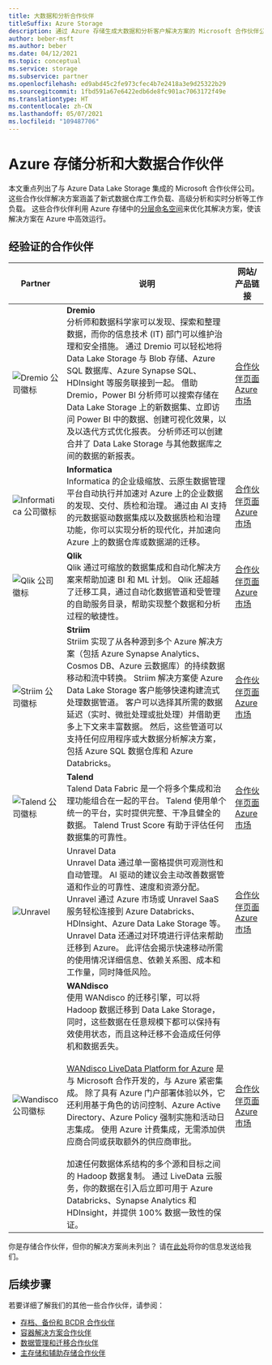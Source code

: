 ```yaml
---
title: 大数据和分析合作伙伴
titleSuffix: Azure Storage
description: 通过 Azure 存储生成大数据和分析客户解决方案的 Microsoft 合作伙伴公司列表
author: beber-msft
ms.author: beber
ms.date: 04/12/2021
ms.topic: conceptual
ms.service: storage
ms.subservice: partner
ms.openlocfilehash: ed9abd45c2fe973cfec4b7e2418a3e9d25322b29
ms.sourcegitcommit: 1fbd591a67e6422edb6de8fc901ac7063172f49e
ms.translationtype: HT
ms.contentlocale: zh-CN
ms.lasthandoff: 05/07/2021
ms.locfileid: "109487706"
---
```

# <a name="azure-storage-analytics-and-big-data-partners"></a>Azure 存储分析和大数据合作伙伴

本文重点列出了与 Azure Data Lake Storage 集成的 Microsoft 合作伙伴公司。 这些合作伙伴解决方案涵盖了新式数据仓库工作负载、高级分析和实时分析等工作负载。 这些合作伙伴利用 Azure 存储中的[分层命名空间](../../../blobs/data-lake-storage-namespace.md)来优化其解决方案，使该解决方案在 Azure 中高效运行。

## <a name="verified-partners"></a>经验证的合作伙伴

| Partner | 说明 | 网站/产品链接 |
| ------- | ----------- | -------------------- |
|![Dremio 公司徽标](./media/dremio-logo.jpg) |**Dremio**<br>分析师和数据科学家可以发现、探索和整理数据，而你的信息技术 (IT) 部门可以维护治理和安全措施。 通过 Dremio 可以轻松地将 Data Lake Storage 与 Blob 存储、Azure SQL 数据库、Azure Synapse SQL、HDInsight 等服务联接到一起。 借助 Dremio，Power BI 分析师可以搜索存储在 Data Lake Storage 上的新数据集、立即访问 Power BI 中的数据、创建可视化效果，以及以迭代方式优化报表。 分析师还可以创建合并了 Data Lake Storage 与其他数据库之间的数据的新报表。|[合作伙伴页面](https://www.dremio.com/azure/)<br>[Azure 市场](https://azuremarketplace.microsoft.com/marketplace/apps/dremiocorporation.dremio_ce)<br>|
![Informatica 公司徽标](./media/informatica-logo.png) |**Informatica**<br>Informatica 的企业级缩放、云原生数据管理平台自动执行并加速对 Azure 上的企业数据的发现、交付、质检和治理。 通过由 AI 支持的元数据驱动数据集成以及数据质检和治理功能，你可以实现分析的现代化，并加速向 Azure 上的数据仓库或数据湖的迁移。|[合作伙伴页面](https://www.informatica.com/azure)<br>[Azure 市场](https://azuremarketplace.microsoft.com/marketplace/apps/informatica.annualiics?tab=Overview)|
![Qlik 公司徽标](./media/qlik-logo.png) |**Qlik**<br>Qlik 通过可缩放的数据集成和自动化解决方案来帮助加速 BI 和 ML 计划。 Qlik 还超越了迁移工具，通过自动化数据管道和受管理的自助服务目录，帮助实现整个数据和分析过程的敏捷性。|[合作伙伴页面](https://www.qlik.com/us/products/technology/qlik-microsoft-azure-migration)<br>[Azure 市场](https://azuremarketplace.microsoft.com/marketplace/apps/qlik.qlik_data_integration_platform)|
![Striim 公司徽标](./media/striim-logo.png) |**Striim**<br>Striim 实现了从各种源到多个 Azure 解决方案（包括 Azure Synapse Analytics、Cosmos DB、Azure 云数据库）的持续数据移动和流中转换。 Striim 解决方案使 Azure Data Lake Storage 客户能够快速构建流式处理数据管道。 客户可以选择其所需的数据延迟（实时、微批处理或批处理）并借助更多上下文来丰富数据。 然后，这些管道可以支持任何应用程序或大数据分析解决方案，包括 Azure SQL 数据仓库和 Azure Databricks。 |[合作伙伴页面](https://www.striim.com/partners/striim-for-microsoft-azure/)<br>[Azure 市场](https://azuremarketplace.microsoft.com/marketplace/apps/striim.azurestorageintegration?tab=overview)|
![Talend 公司徽标](./media/talend-logo.png) |**Talend**<br>Talend Data Fabric 是一个将多个集成和治理功能组合在一起的平台。 Talend 使用单个统一的平台，实时提供完整、干净且健全的数据。 Talend Trust Score 有助于评估任何数据集的可靠性。 |[合作伙伴页面](https://www.talend.com/partners/microsoft-azure/)<br>[Azure 市场](https://azuremarketplace.microsoft.com/marketplace/apps/talend.talendclouddi)|
![Unravel](./media/unravel-logo.png) |Unravel Data<br>Unravel Data 通过单一窗格提供可观测性和自动管理。 AI 驱动的建议会主动改善数据管道和作业的可靠性、速度和资源分配。 Unravel 通过 Azure 市场或 Unravel SaaS 服务轻松连接到 Azure Databricks、HDInsight、Azure Data Lake Storage 等。 Unravel Data 还通过对环境进行评估来帮助迁移到 Azure。 此评估会揭示快速移动所需的使用情况详细信息、依赖关系图、成本和工作量，同时降低风险。|[合作伙伴页面](https://www.unraveldata.com/azure-databricks/)<br>[Azure 市场](https://azuremarketplace.microsoft.com/marketplace/apps/unravel-data.unravel4databrickssubscriptionasaservice?tab=Overview)
|![Wandisco 公司徽标](./media/wandisco-logo.jpg) |**WANdisco**<br>使用 WANdisco 的迁移引擎，可以将 Hadoop 数据迁移到 Data Lake Storage，同时，这些数据在任意规模下都可以保持有效使用状态，而且这种迁移不会造成任何停机和数据丢失。<br><br>[WANdisco LiveData Platform for Azure](../../../blobs/migrate-gen2-wandisco-live-data-platform.md) 是与 Microsoft 合作开发的，与 Azure 紧密集成。 除了具有 Azure 门户部署体验以外，它还利用基于角色的访问控制、Azure Active Directory、Azure Policy 强制实施和活动日志集成。 使用 Azure 计费集成，无需添加供应商合同或获取额外的供应商审批。<br><br>加速任何数据体系结构的多个源和目标之间的 Hadoop 数据复制。 通过 LiveData 云服务，你的数据在引入后立即可用于 Azure Databricks、Synapse Analytics 和 HDInsight，并提供 100% 数据一致性的保证。 |[合作伙伴页面](https://www.wandisco.com/microsoft/)<br>[Azure 市场](https://azuremarketplace.microsoft.com/marketplace/apps/wandisco.ldm?tab=Overview)|

你是存储合作伙伴，但你的解决方案尚未列出？ 请在[此处](https://forms.office.com/pages/responsepage.aspx?id=v4j5cvGGr0GRqy180BHbR3i8TQB_XnRAsV3-7XmQFpFUQjY4QlJYUzFHQ0ZBVDNYWERaUlNRVU5IMyQlQCN0PWcu)将你的信息发送给我们。
## <a name="next-steps"></a>后续步骤

若要详细了解我们的其他一些合作伙伴，请参阅：

- [存档、备份和 BCDR 合作伙伴](..\backup-archive-disaster-recovery\partner-overview.md)
-  [容器解决方案合作伙伴](..\container-solutions\partner-overview.md)
- [数据管理和迁移合作伙伴](..\data-management\partner-overview.md)
- [主存储和辅助存储合作伙伴](..\primary-secondary-storage\partner-overview.md)
